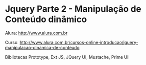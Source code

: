 Jquery Parte 2 - Manipulação de Conteúdo dinâmico
=================================================

Alura: http://www.alura.com.br

Curso: http://www.alura.com.br/cursos-online-introducao/jquery-manipulacao-dinamica-de-conteudo



Bibliotecas
Prototype, Ext JS, JQuery UI, Mustache, Prime UI
